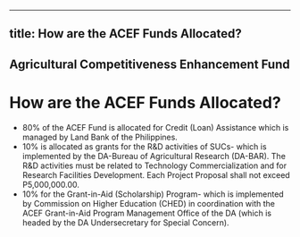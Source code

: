 --- 
 title: How are the ACEF Funds Allocated?
 ---

## Agricultural Competitiveness Enhancement Fund

# How are the ACEF Funds Allocated?


 - 80% of the ACEF Fund is allocated for Credit (Loan) Assistance which is managed by Land Bank of the Philippines.
 - 10% is allocated as grants for the R&D activities of SUCs- which is implemented by the DA-Bureau of Agricultural Research (DA-BAR). The R&D activities must be related to Technology Commercialization and for Research Facilities Development. Each Project Proposal shall not exceed P5,000,000.00.
 - 10% for the Grant-in-Aid (Scholarship) Program- which is implemented by Commission on Higher Education (CHED) in coordination with the ACEF Grant-in-Aid Program Management Office of the DA (which is headed by the DA Undersecretary for Special Concern).
